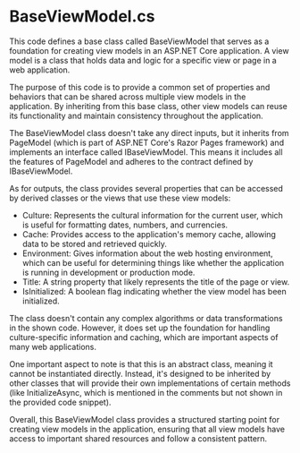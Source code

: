# BaseViewModel.cs

This code defines a base class called BaseViewModel that serves as a foundation for creating view models in an ASP.NET Core application. A view model is a class that holds data and logic for a specific view or page in a web application.

The purpose of this code is to provide a common set of properties and behaviors that can be shared across multiple view models in the application. By inheriting from this base class, other view models can reuse its functionality and maintain consistency throughout the application.

The BaseViewModel class doesn't take any direct inputs, but it inherits from PageModel (which is part of ASP.NET Core's Razor Pages framework) and implements an interface called IBaseViewModel. This means it includes all the features of PageModel and adheres to the contract defined by IBaseViewModel.

As for outputs, the class provides several properties that can be accessed by derived classes or the views that use these view models:

- Culture: Represents the cultural information for the current user, which is useful for formatting dates, numbers, and currencies.
- Cache: Provides access to the application's memory cache, allowing data to be stored and retrieved quickly.
- Environment: Gives information about the web hosting environment, which can be useful for determining things like whether the application is running in development or production mode.
- Title: A string property that likely represents the title of the page or view.
- IsInitialized: A boolean flag indicating whether the view model has been initialized.

The class doesn't contain any complex algorithms or data transformations in the shown code. However, it does set up the foundation for handling culture-specific information and caching, which are important aspects of many web applications.

One important aspect to note is that this is an abstract class, meaning it cannot be instantiated directly. Instead, it's designed to be inherited by other classes that will provide their own implementations of certain methods (like InitializeAsync, which is mentioned in the comments but not shown in the provided code snippet).

Overall, this BaseViewModel class provides a structured starting point for creating view models in the application, ensuring that all view models have access to important shared resources and follow a consistent pattern.
